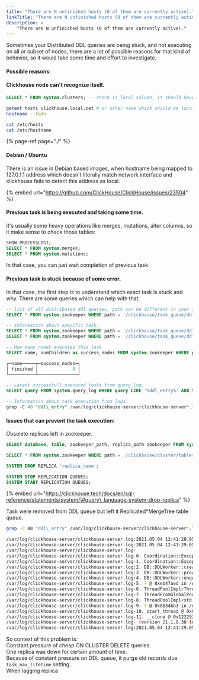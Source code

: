 ```yaml
---
title: "There are N unfinished hosts (0 of them are currently active)."
linkTitle: "There are N unfinished hosts (0 of them are currently active)."
description: >
    "There are N unfinished hosts (0 of them are currently active)."
---
```


Sometimes your Distributed DDL queries are being stuck, and not executing on all or subset of nodes, there are a lot of possible reasons for that kind of behavior, so it would take some time and effort to investigate.

#### Possible reasons:

#### Clickhouse node can't recognize itself.

```sql
SELECT * FROM system.clusters; -- check is_local column, it should have 1 for itself
```

```bash
getent hosts clickhouse.local.net # or other name which should be local
hostname --fqdn

cat /etc/hosts
cat /etc/hostname
```

{% page-ref page="./" %}

#### Debian / Ubuntu

There is an issue in Debian based images, when hostname being mapped to 127.0.1.1 address which doesn't literally match network interface and clickhouse fails to detect this address as local.

{% embed url="https://github.com/ClickHouse/ClickHouse/issues/23504" %}

#### Previous task is being executed and taking some time.

It's usually some heavy operations like merges, mutations, alter columns, so it make sense to check those tables:

```sql
SHOW PROCESSLIST;
SELECT * FROM system.merges;
SELECT * FROM system.mutations;
```

In that case, you can just wait completion of previous task.

#### Previous task is stuck because of some error.

In that case, the first step is to understand which exact task is stuck and why. There are some queries which can help with that.

```sql
-- list of all distributed ddl queries, path can be different in your installation
SELECT * FROM system.zookeeper WHERE path = '/clickhouse/task_queue/ddl/';

-- information about specific task.
SELECT * FROM system.zookeeper WHERE path = '/clickhouse/task_queue/ddl/query-0000001000/';
SELECT * FROM system.zookeeper WHERE path = '/clickhouse/task_queue/ddl/' AND name = 'query-0000001000';

-- How many nodes executed this task
SELECT name, numChildren as success_nodes FROM system.zookeeper WHERE path = '/clickhouse/task_queue/ddl/query-0000001000/' AND name = 'finished';

┌─name─────┬─success_nodes─┐
│ finished │             0 │
└──────────┴───────────────┘

-- Latest successfull executed tasks from query_log.
SELECT query FROM system.query_log WHERE query LIKE '%ddl_entry%' AND type = 2 ORDER BY event_time DESC LIMIT 5;

-- Information about task execution from logs.
grep -C 40 "ddl\_entry" /var/log/clickhouse-server/clickhouse-server*.log
```

#### Issues that can prevent the task execution:

Obsolete replicas left in zookeeper.

```sql
SELECT database, table, zookeeper_path, replica_path zookeeper FROM system.replicas WHERE total_replicas != active_replicas;

SELECT * FROM system.zookeeper WHERE path = '/clickhouse/cluster/tables/01/database/table/replicas';

SYSTEM DROP REPLICA 'replica_name';

SYSTEM STOP REPLICATION QUEUES;
SYSTEM START REPLICATION QUEUES;
```

{% embed url="https://clickhouse.tech/docs/en/sql-reference/statements/system/\#query\_language-system-drop-replica" %}

 Task were removed from DDL queue but left it Replicated\*MergeTree table queue.

```bash
grep -C 40 "ddl\_entry" /var/log/clickhouse-server/clickhouse-server*.log

/var/log/clickhouse-server/clickhouse-server.log:2021.05.04 12:41:28.956888 [ 599 ] {} <Debug> DDLWorker: Processing task query-0000211211 (ALTER TABLE db.table_local ON CLUSTER `all-replicated` DELETE WHERE id = 1)
/var/log/clickhouse-server/clickhouse-server.log:2021.05.04 12:41:29.053555 [ 599 ] {} <Error> DDLWorker: ZooKeeper error: Code: 999, e.displayText() = Coordination::Exception: No node, Stack trace (when copying this message, always include the lines below):
/var/log/clickhouse-server/clickhouse-server.log-
/var/log/clickhouse-server/clickhouse-server.log-0. Coordination::Exception::Exception(std::__1::basic_string<char, std::__1::char_traits<char>, std::__1::allocator<char> > const&, Coordination::Error, int) @ 0xfb2f6b3 in /usr/bin/clickhouse
/var/log/clickhouse-server/clickhouse-server.log-1. Coordination::Exception::Exception(Coordination::Error) @ 0xfb2fb56 in /usr/bin/clickhouse
/var/log/clickhouse-server/clickhouse-server.log:2. DB::DDLWorker::createStatusDirs(std::__1::basic_string<char, std::__1::char_traits<char>, std::__1::allocator<char> > const&, std::__1::shared_ptr<zkutil::ZooKeeper> const&) @ 0xeb3127a in /usr/bin/clickhouse
/var/log/clickhouse-server/clickhouse-server.log:3. DB::DDLWorker::processTask(DB::DDLTask&) @ 0xeb36c96 in /usr/bin/clickhouse
/var/log/clickhouse-server/clickhouse-server.log:4. DB::DDLWorker::enqueueTask(std::__1::unique_ptr<DB::DDLTask, std::__1::default_delete<DB::DDLTask> >) @ 0xeb35f22 in /usr/bin/clickhouse
/var/log/clickhouse-server/clickhouse-server.log-5. ? @ 0xeb47aed in /usr/bin/clickhouse
/var/log/clickhouse-server/clickhouse-server.log-6. ThreadPoolImpl<ThreadFromGlobalPool>::worker(std::__1::__list_iterator<ThreadFromGlobalPool, void*>) @ 0x8633bcd in /usr/bin/clickhouse
/var/log/clickhouse-server/clickhouse-server.log-7. ThreadFromGlobalPool::ThreadFromGlobalPool<void ThreadPoolImpl<ThreadFromGlobalPool>::scheduleImpl<void>(std::__1::function<void ()>, int, std::__1::optional<unsigned long>)::'lambda1'()>(void&&, void ThreadPoolImpl<ThreadFromGlobalPool>::scheduleImpl<void>(std::__1::function<void ()>, int, std::__1::optional<unsigned long>)::'lambda1'()&&...)::'lambda'()::operator()() @ 0x863612f in /usr/bin/clickhouse
/var/log/clickhouse-server/clickhouse-server.log-8. ThreadPoolImpl<std::__1::thread>::worker(std::__1::__list_iterator<std::__1::thread, void*>) @ 0x8630ffd in /usr/bin/clickhouse
/var/log/clickhouse-server/clickhouse-server.log-9. ? @ 0x8634bb3 in /usr/bin/clickhouse
/var/log/clickhouse-server/clickhouse-server.log-10. start_thread @ 0x9609 in /usr/lib/x86_64-linux-gnu/libpthread-2.31.so
/var/log/clickhouse-server/clickhouse-server.log-11. __clone @ 0x122293 in /usr/lib/x86_64-linux-gnu/libc-2.31.so
/var/log/clickhouse-server/clickhouse-server.log- (version 21.1.8.30 (official build))
/var/log/clickhouse-server/clickhouse-server.log:2021.05.04 12:41:29.053951 [ 599 ] {} <Debug> DDLWorker: Processing task query-0000211211 (ALTER TABLE db.table_local ON CLUSTER `all-replicated` DELETE WHERE id = 1)
```

So context of this problem is:  
Constant pressure of cheap ON CLUSTER DELETE queries.  
One replica was down for certain amount of time.  
Because of constant pressure on DDL queue, it purge old records due `task_max_lifetime` setting.  
When lagging replica 

